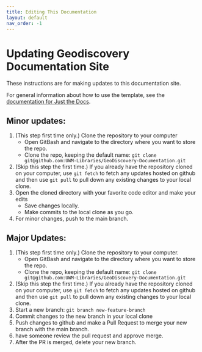 ```yaml
---
title: Editing This Documentation
layout: default
nav_order: -1
---
```


# Updating Geodiscovery Documentation Site

These instructions are for making updates to this documentation site.

For general information about how to use the template, see the [documentation for Just the Docs](https://just-the-docs.github.io/just-the-docs/).

## Minor updates:

1. (This step first time only.) Clone the repository to your computer
    * Open GitBash and navigate to the directory where you want to store the repo.
    * Clone the repo, keeping the default name: `git clone git@github.com:UWM-Libraries/GeoDiscovery-Documentation.git`
1. (Skip this step the first time.) If you already have the repository cloned on your computer, use `git fetch` to fetch any updates hosted on github and then use `git pull` to pull down any existing changes to your local clone.
1. Open the cloned directory with your favorite code editor and make your edits
    * Save changes locally.
    * Make commits to the local clone as you go.
1. For minor changes, push to the main branch.

## Major Updates:

1. (This step first time only.) Clone the repository to your computer.
    * Open GitBash and navigate to the directory where you want to store the repo.
    * Clone the repo, keeping the default name: `git clone git@github.com:UWM-Libraries/GeoDiscovery-Documentation.git`
1. (Skip this step the first time.) If you already have the repository cloned on your computer, use `git fetch` to fetch any updates hosted on github and then use `git pull` to pull down any existing changes to your local clone.
1. Start a new branch: `git branch new-feature-branch`
1. Commit changes to the new branch in your local clone
1. Push changes to github and make a Pull Request to merge your new branch with the main branch.
1. have someone review the pull request and approve merge.
1. After the PR is merged, delete your new branch.
